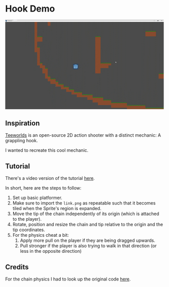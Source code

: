 # Hook Demo

![The final product](Result.gif)

## Inspiration

[Teeworlds](https://teeworlds.com/) is an open-source 2D action shooter with a distinct mechanic: A grappling hook.

I wanted to recreate this cool mechanic.

## Tutorial

There's a video version of the tutorial [here](https://youtu.be/Wzrw6_KDMl4).

In short, here are the steps to follow:

1. Set up basic platformer.
2. Make sure to import the `link.png` as repeatable such that it becomes tiled when the Sprite's region is expanded.
3. Move the tip of the chain independently of its origin (which is attached to the player).
4. Rotate, position and resize the chain and tip relative to the origin and the tip coordinates.
5. For the physics cheat a bit:
    1. Apply more pull on the player if they are being dragged upwards.
    2. Pull stronger if the player is also trying to walk in that direction (or less in the opposite direction)

## Credits

For the chain physics I had to look up the original code [here](https://github.com/teeworlds/teeworlds/tree/cd96bda72a9228849ac14199e3daaff906341223/src/game/gamecore.cpp#L262).
